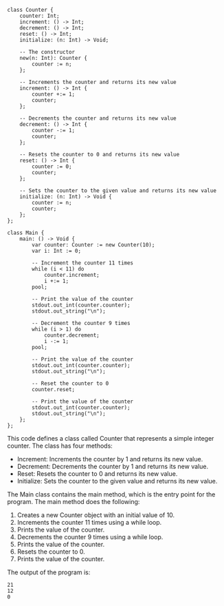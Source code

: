 ```cool
class Counter {
    counter: Int;
    increment: () -> Int;
    decrement: () -> Int;
    reset: () -> Int;
    initialize: (n: Int) -> Void;

    -- The constructor
    new(n: Int): Counter {
        counter := n;
    };

    -- Increments the counter and returns its new value
    increment: () -> Int {
        counter +:= 1;
        counter;
    };

    -- Decrements the counter and returns its new value
    decrement: () -> Int {
        counter -:= 1;
        counter;
    };

    -- Resets the counter to 0 and returns its new value
    reset: () -> Int {
        counter := 0;
        counter;
    };

    -- Sets the counter to the given value and returns its new value
    initialize: (n: Int) -> Void {
        counter := n;
        counter;
    };
};

class Main {
    main: () -> Void {
        var counter: Counter := new Counter(10);
        var i: Int := 0;

        -- Increment the counter 11 times
        while (i < 11) do
            counter.increment;
            i +:= 1;
        pool;

        -- Print the value of the counter
        stdout.out_int(counter.counter);
        stdout.out_string("\n");

        -- Decrement the counter 9 times
        while (i > 1) do
            counter.decrement;
            i -:= 1;
        pool;

        -- Print the value of the counter
        stdout.out_int(counter.counter);
        stdout.out_string("\n");

        -- Reset the counter to 0
        counter.reset;

        -- Print the value of the counter
        stdout.out_int(counter.counter);
        stdout.out_string("\n");
    };
};
```

This code defines a class called Counter that represents a simple integer counter. The class has four methods:

* Increment: Increments the counter by 1 and returns its new value.
* Decrement: Decrements the counter by 1 and returns its new value.
* Reset: Resets the counter to 0 and returns its new value.
* Initialize: Sets the counter to the given value and returns its new value.

The Main class contains the main method, which is the entry point for the program. The main method does the following:

1. Creates a new Counter object with an initial value of 10.
2. Increments the counter 11 times using a while loop.
3. Prints the value of the counter.
4. Decrements the counter 9 times using a while loop.
5. Prints the value of the counter.
6. Resets the counter to 0.
7. Prints the value of the counter.

The output of the program is:

```
21
12
0
```